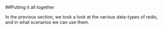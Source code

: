 ##Putting it all together

In the previous section, we took a look at the various data-types of redis, and in what scenarios we can use them.  
